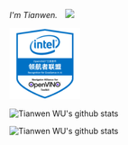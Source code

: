 <p><em>I'm Tianwen.　<img src="https://media.giphy.com/media/WUlplcMpOCEmTGBtBW/giphy.gif" width="30" /></em></p>  



<a href="https://www.youracclaim.com/badges/299cecbe-f3fb-4770-9a42-b69f9e842492/public_url">
<img src="pic/openvino.png" width = "25%" />
</a>

![Tianwen WU's github stats](https://github-readme-stats.vercel.app/api/top-langs/?username=TNTWEN&bg_color=30,e96443,904e95&title_color=fff&text_color=fff)  

![Tianwen WU's github stats](https://github-readme-stats.vercel.app/api?username=TNTWEN&bg_color=30,e96443,904e95&title_color=fff&text_color=fff)
 
